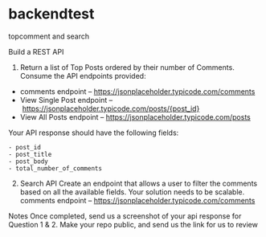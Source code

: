 # backendtest
topcomment and search

Build a REST API
1. Return a list of Top Posts ordered by their number of Comments.
Consume the API endpoints provided:

- comments endpoint – https://jsonplaceholder.typicode.com/comments
-  View Single Post endpoint – https://jsonplaceholder.typicode.com/posts/{post_id}
-  View All Posts endpoint – https://jsonplaceholder.typicode.com/posts

Your API response should have the following fields:

	- post_id 
	- post_title
	- post_body 
	- total_number_of_comments
	
2. Search API Create an endpoint that allows a user to filter the comments based on all the available fields. Your solution needs to be scalable.
comments endpoint – https://jsonplaceholder.typicode.com/comments

Notes
Once completed, send us a screenshot of your api response for Question 1 & 2.
Make your repo public, and send us the link for us to review
